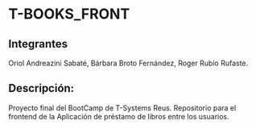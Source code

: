 # T-BOOKS_FRONT

## Integrantes
Oriol Andreazini Sabaté, Bárbara Broto Fernández, Roger Rubio Rufaste.

## Descripción:
Proyecto final del BootCamp de T-Systems Reus. Repositorio para el frontend de la Aplicación de préstamo de libros entre los usuarios.

